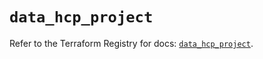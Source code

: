 # `data_hcp_project`

Refer to the Terraform Registry for docs: [`data_hcp_project`](https://registry.terraform.io/providers/hashicorp/hcp/0.82.0/docs/data-sources/project).
